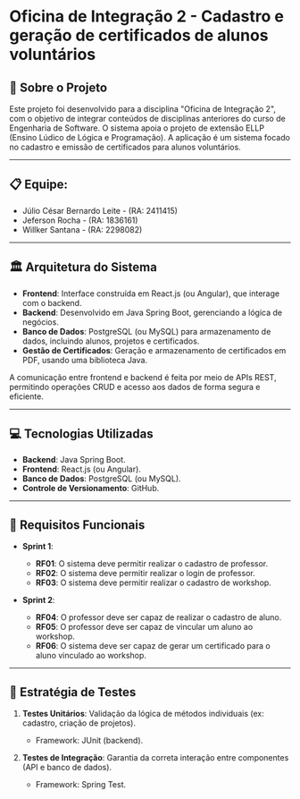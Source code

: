 # Oficina de Integração 2 - Cadastro e geração de certificados de alunos voluntários

## 📖 Sobre o Projeto

Este projeto foi desenvolvido para a disciplina "Oficina de Integração 2", com o objetivo de integrar conteúdos de disciplinas anteriores do curso de Engenharia de Software. O sistema apoia o projeto de extensão ELLP (Ensino Lúdico de Lógica e Programação). A aplicação é um sistema focado no cadastro e emissão de certificados para alunos voluntários.

---

## 📋 Equipe:

   - Júlio César Bernardo Leite - (RA: 2411415)
   - Jeferson Rocha - (RA: 1836161)
   - Willker Santana - (RA: 2298082)

---

## 🏛 Arquitetura do Sistema

- **Frontend**: Interface construída em React.js (ou Angular), que interage com o backend.
- **Backend**: Desenvolvido em Java Spring Boot, gerenciando a lógica de negócios.
- **Banco de Dados**: PostgreSQL (ou MySQL) para armazenamento de dados, incluindo alunos, projetos e certificados.
- **Gestão de Certificados**: Geração e armazenamento de certificados em PDF, usando uma biblioteca Java.
  
A comunicação entre frontend e backend é feita por meio de APIs REST, permitindo operações CRUD e acesso aos dados de forma segura e eficiente.

---

## 💻 Tecnologias Utilizadas

- **Backend**: Java Spring Boot.
- **Frontend**: React.js (ou Angular).
- **Banco de Dados**: PostgreSQL (ou MySQL).
- **Controle de Versionamento**: GitHub.
---

## 📝 Requisitos Funcionais

- **Sprint 1**:
  
  - **RF01**: O sistema deve permitir realizar o cadastro de professor.
  - **RF02**: O sistema deve permitir realizar o login de professor.
  - **RF03**: O sistema deve permitir realizar o cadastro de workshop.

- **Sprint 2**:
  
  - **RF04**: O professor deve ser capaz de realizar o cadastro de aluno.
  - **RF05**: O professor deve ser capaz de vincular um aluno ao workshop.
  - **RF06**: O sistema deve ser capaz de gerar um certificado para o aluno vinculado ao workshop.

---

## 🧪 Estratégia de Testes

1. **Testes Unitários**: Validação da lógica de métodos individuais (ex: cadastro, criação de projetos).
   - Framework: JUnit (backend).
   
2. **Testes de Integração**: Garantia da correta interação entre componentes (API e banco de dados).
   - Framework: Spring Test.
